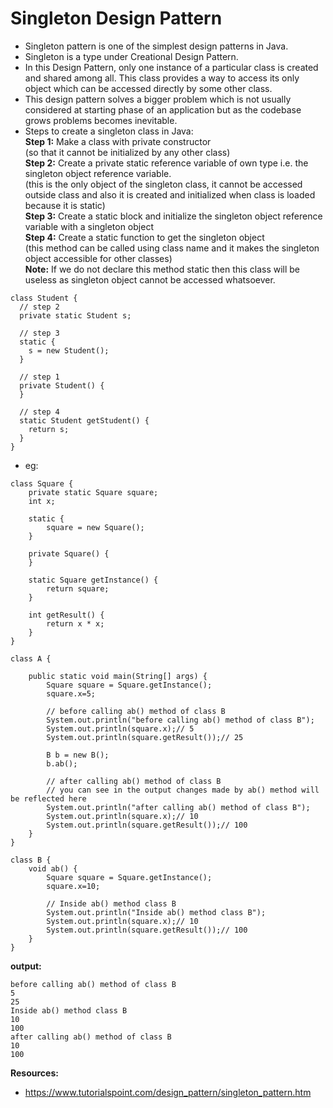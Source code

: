 # Singleton Design Pattern
* Singleton pattern is one of the simplest design patterns in Java.
* Singleton is a type under Creational Design Pattern.
* In this Design Pattern, only one instance of a particular class is created and shared among all. This class provides a way to access its only object which can be accessed directly by some other class.
* This design pattern solves a bigger problem which is not usually considered at starting phase of an application but as the codebase grows problems becomes inevitable.
* Steps to create a singleton class in Java:
  <br>__Step 1:__ Make a class with private constructor
     <br>(so that it cannot be initialized by any other class)
  <br>__Step 2:__ Create a private static reference variable of own type i.e. the singleton object reference variable.
     <br>(this is the only object of the singleton class, it cannot be accessed outside class and also it is created and initialized when class is loaded because it is static)
  <br>__Step 3:__ Create a static block and initialize the singleton object reference variable with a singleton object
  <br>__Step 4:__ Create a static function to get the singleton object
     <br>(this method can be called using class name and it makes the singleton object accessible for other classes)
  <br>__Note:__ If we do not declare this method static then this class will be useless as singleton object cannot be accessed whatsoever.

````
class Student {
  // step 2
  private static Student s;
  
  // step 3
  static {
    s = new Student();
  }
  
  // step 1
  private Student() {
  }
  
  // step 4
  static Student getStudent() {
    return s;
  }
}
````

* eg:
````
class Square {
	private static Square square;
	int x;

	static {
		square = new Square();
	}

	private Square() {
	}

	static Square getInstance() {
		return square;
	}

	int getResult() {
		return x * x;
	}
}
````
````
class A {
	
	public static void main(String[] args) {
		Square square = Square.getInstance();
		square.x=5;
		
		// before calling ab() method of class B
		System.out.println("before calling ab() method of class B");
		System.out.println(square.x);// 5
		System.out.println(square.getResult());// 25
		
		B b = new B();
		b.ab();
		
		// after calling ab() method of class B
		// you can see in the output changes made by ab() method will be reflected here
		System.out.println("after calling ab() method of class B");
		System.out.println(square.x);// 10
		System.out.println(square.getResult());// 100
	}
}
````
````
class B {
	void ab() {
		Square square = Square.getInstance();
		square.x=10;
		
		// Inside ab() method class B
		System.out.println("Inside ab() method class B");
		System.out.println(square.x);// 10
		System.out.println(square.getResult());// 100
	}
}
````
__output:__
````
before calling ab() method of class B
5
25
Inside ab() method class B
10
100
after calling ab() method of class B
10
100
````

__Resources:__
* https://www.tutorialspoint.com/design_pattern/singleton_pattern.htm





